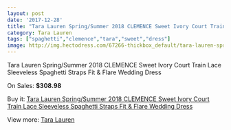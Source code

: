 ```yaml
---
layout: post
date: '2017-12-28'
title: "Tara Lauren Spring/Summer 2018 CLEMENCE Sweet Ivory Court Train Lace Sleeveless Spaghetti Straps Fit & Flare Wedding Dress"
category: Tara Lauren
tags: ["spaghetti","clemence","tara","sweet","dress"]
image: http://img.hectodress.com/67266-thickbox_default/tara-lauren-spring-summer-2018-clemence-sweet-ivory-court-train-lace-sleeveless-spaghetti-straps-fit-flare-wedding-dress.jpg
---
```

Tara Lauren Spring/Summer 2018 CLEMENCE Sweet Ivory Court Train Lace Sleeveless Spaghetti Straps Fit & Flare Wedding Dress

On Sales: **$308.98**
<a href="https://www.hectodress.com/tara-lauren/21409-tara-lauren-spring-summer-2018-clemence-sweet-ivory-court-train-lace-sleeveless-spaghetti-straps-fit-flare-wedding-dress.html"><amp-img layout="responsive" width="600" height="600" src="//img.hectodress.com/67266-thickbox_default/tara-lauren-spring-summer-2018-clemence-sweet-ivory-court-train-lace-sleeveless-spaghetti-straps-fit-flare-wedding-dress.jpg" alt="Tara Lauren Spring/Summer 2018 CLEMENCE Sweet Ivory Court Train Lace Sleeveless Spaghetti Straps Fit & Flare Wedding Dress 0" /></a>
<a href="https://www.hectodress.com/tara-lauren/21409-tara-lauren-spring-summer-2018-clemence-sweet-ivory-court-train-lace-sleeveless-spaghetti-straps-fit-flare-wedding-dress.html"><amp-img layout="responsive" width="600" height="600" src="//img.hectodress.com/67267-thickbox_default/tara-lauren-spring-summer-2018-clemence-sweet-ivory-court-train-lace-sleeveless-spaghetti-straps-fit-flare-wedding-dress.jpg" alt="Tara Lauren Spring/Summer 2018 CLEMENCE Sweet Ivory Court Train Lace Sleeveless Spaghetti Straps Fit & Flare Wedding Dress 1" /></a>

Buy it: [Tara Lauren Spring/Summer 2018 CLEMENCE Sweet Ivory Court Train Lace Sleeveless Spaghetti Straps Fit & Flare Wedding Dress](https://www.hectodress.com/tara-lauren/21409-tara-lauren-spring-summer-2018-clemence-sweet-ivory-court-train-lace-sleeveless-spaghetti-straps-fit-flare-wedding-dress.html "Tara Lauren Spring/Summer 2018 CLEMENCE Sweet Ivory Court Train Lace Sleeveless Spaghetti Straps Fit & Flare Wedding Dress")

View more: [Tara Lauren](https://www.hectodress.com/391-tara-lauren "Tara Lauren")